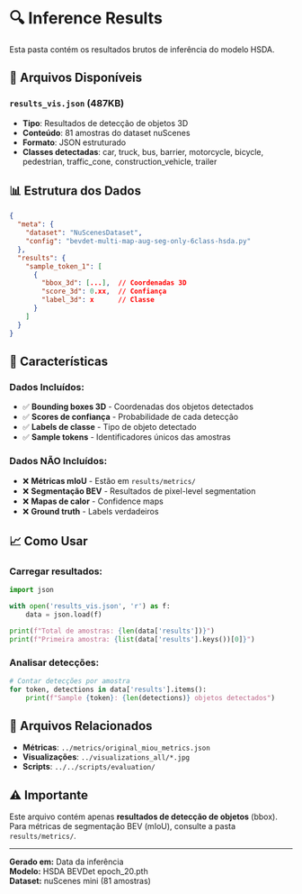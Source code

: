 # 🔍 Inference Results

Esta pasta contém os resultados brutos de inferência do modelo HSDA.

## 📁 Arquivos Disponíveis

### `results_vis.json` (487KB)
- **Tipo**: Resultados de detecção de objetos 3D
- **Conteúdo**: 81 amostras do dataset nuScenes
- **Formato**: JSON estruturado
- **Classes detectadas**: car, truck, bus, barrier, motorcycle, bicycle, pedestrian, traffic_cone, construction_vehicle, trailer

## 📊 Estrutura dos Dados

```json
{
  "meta": {
    "dataset": "NuScenesDataset",
    "config": "bevdet-multi-map-aug-seg-only-6class-hsda.py"
  },
  "results": {
    "sample_token_1": [
      {
        "bbox_3d": [...],  // Coordenadas 3D
        "score_3d": 0.xx,  // Confiança
        "label_3d": x      // Classe
      }
    ]
  }
}
```

## 🎯 Características

### Dados Incluídos:
- ✅ **Bounding boxes 3D** - Coordenadas dos objetos detectados
- ✅ **Scores de confiança** - Probabilidade de cada detecção
- ✅ **Labels de classe** - Tipo de objeto detectado
- ✅ **Sample tokens** - Identificadores únicos das amostras

### Dados NÃO Incluídos:
- ❌ **Métricas mIoU** - Estão em `results/metrics/`
- ❌ **Segmentação BEV** - Resultados de pixel-level segmentation
- ❌ **Mapas de calor** - Confidence maps
- ❌ **Ground truth** - Labels verdadeiros

## 📈 Como Usar

### Carregar resultados:
```python
import json

with open('results_vis.json', 'r') as f:
    data = json.load(f)

print(f"Total de amostras: {len(data['results'])}")
print(f"Primeira amostra: {list(data['results'].keys())[0]}")
```

### Analisar detecções:
```python
# Contar detecções por amostra
for token, detections in data['results'].items():
    print(f"Sample {token}: {len(detections)} objetos detectados")
```

## 🔗 Arquivos Relacionados

- **Métricas**: `../metrics/original_miou_metrics.json`
- **Visualizações**: `../visualizations_all/*.jpg`
- **Scripts**: `../../scripts/evaluation/`

## ⚠️ Importante

Este arquivo contém apenas **resultados de detecção de objetos** (bbox). Para métricas de segmentação BEV (mIoU), consulte a pasta `results/metrics/`.

---
**Gerado em:** Data da inferência  
**Modelo:** HSDA BEVDet epoch_20.pth  
**Dataset:** nuScenes mini (81 amostras)
